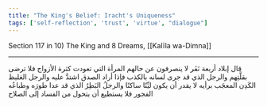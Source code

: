 ```yaml
---
title: "The King's Belief: Iracht's Uniqueness"
tags: ['self-reflection', 'trust', 'virtue', "dialogue"]
---
```


 Section 117 in 10) The King and 8 Dreams, [[Kalīla wa-Dimna]]

---
قال إبلاد أربعة نَفَر لا ينصرفون عن حالهم المرأة التي تعودت كثرة الأزواج فلا ترضى بقلَّتِهم والرجل الذي قد جرى لسانه بالكذب فإذا أراد الصدق اشتدَّ عليه والرجل الغليظ الكَدِن المعجَب برأيه لا يقدر أن يكون ليِّنًا ساكنًا والرجلُ البَطِرُ الذي قد عدا طورَه وطباعُه الفجور فلا يستطيع أن يتحول من الفساد إلى الصلاح
